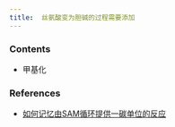 ```yaml
---
title:  丝氨酸变为胆碱的过程需要添加
--- 
```


### Contents
- 甲基化
### References
- [如何记忆由SAM循环提供一碳单位的反应](/如何记忆由SAM循环提供一碳单位的反应)
